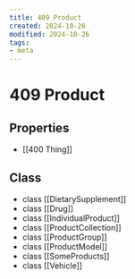 ```yaml
---
title: 409 Product
created: 2024-10-26
modified: 2024-10-26
tags: 
- meta
---
```

# 409 Product
## Properties
- [[400 Thing]]

## Class
- class [[DietarySupplement]]
- class [[Drug]]
- class [[IndividualProduct]]
- class [[ProductCollection]]
- class [[ProductGroup]]
- class [[ProductModel]]
- class [[SomeProducts]]
- class [[Vehicle]]
